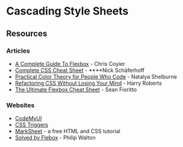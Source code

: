 # Cascading Style Sheets

## Resources

### Articles

* [A Complete Guide To Flexbox](https://css-tricks.com/snippets/css/a-guide-to-flexbox/) - Chris Coyier
* [Complete CSS Cheat Sheet](https://websitesetup.org/css3-cheat-sheet/) - ****Nick Schäferhoff
* [Practical Color Theory for People Who Code](https://tallys.github.io/color-theory/) - Natalya Shelburne
* [Refactoring CSS Without Losing Your Mind](https://speakerdeck.com/csswizardry/refactoring-css-without-losing-your-mind) - Harry Roberts
* [The Ultimate Flexbox Cheat Sheet](https://www.sketchingwithcss.com/samplechapter/cheatsheet.html) - Sean Fioritto

### Websites

* [CodeMyUI](https://codemyui.com/)
* [CSS Triggers](https://csstriggers.com/)
* [MarkSheet](https://marksheet.io/) - a free HTML and CSS tutorial
* [Solved by Flebox](https://philipwalton.github.io/solved-by-flexbox/) - Philip Walton


